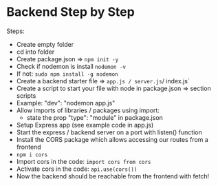 # Backend Step by Step

Steps:
- Create empty folder
- cd into folder
- Create package.json => `npm init -y`
- Check if nodemon is install `nodemon -v`
- If not: `sudo npm install -g nodemon`
- Create a backend starter file => `app.js / server.js`/ index.js`
- Create a script to start your file with node in package.json => section scripts
- Example: "dev": "nodemon app.js"
- Allow imports of libraries / packages using import:
  - state the prop "type": "module" in package.json
- Setup Express app (see example code in app.js)
- Start the express / backend server on a port with listen() function
- Install the CORS package which allows accessing our routes from a frontend
- `npm i cors`
- Import cors in the code: `import cors from cors`
- Activate cors in the code: `api.use(cors())` 
- Now the backend should be reachable from the frontend with fetch!
